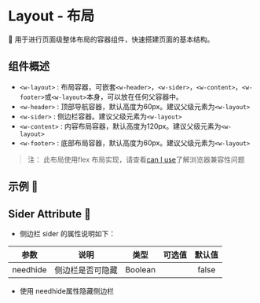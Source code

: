 # Layout - 布局

  :beginner: 用于进行页面级整体布局的容器组件，快速搭建页面的基本结构。

## 组件概述
  - `<w-layout>` : 布局容器，可嵌套`<w-header>`，`<w-sider>`，`<w-content>`，`<w-footer>`或`<w-layout>`本身，可以放在任何父容器中。
  - `<w-header>` : 顶部导航容器，默认高度为60px。建议父级元素为`<w-layout>`
  - `<w-sider>` : 侧边栏容器。建议父级元素为`<w-layout>`
  - `<w-content>` : 内容布局容器，默认高度为120px。建议父级元素为`<w-layout>`
  - `<w-footer>` : 底部布局容器，默认高度为60px。建议父级元素为`<w-layout>`
> 注： 此布局使用flex 布局实现，请查看[can I use](https://caniuse.com/#search=flex)了解浏览器兼容性问题
## 示例 :chestnut:

<ClientOnly>
  <layout-demo-1></layout-demo-1>
</ClientOnly>

## Sider Attribute  :stars:

  - 侧边栏 sider 的属性说明如下：

  | 参数 | 说明 | 类型 | 可选值 | 默认值 |
  | ---- |:----:|:----:|:----:|:----:|
  | needhide | 侧边栏是否可隐藏 | Boolean |     | false |

 - 使用 needhide属性隐藏侧边栏

  <ClientOnly>
  <layout-demo-2></layout-demo-2>
</ClientOnly>